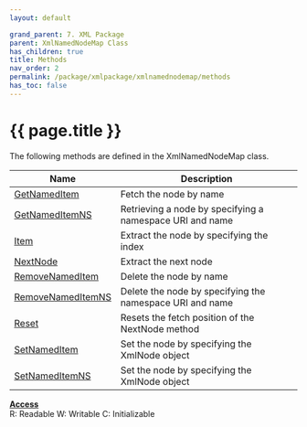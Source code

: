 ```yaml
---
layout: default

grand_parent: 7. XML Package
parent: XmlNamedNodeMap Class
has_children: true
title: Methods
nav_order: 2
permalink: /package/xmlpackage/xmlnamednodemap/methods
has_toc: false
---
```

# {{ page.title }}

The following methods are defined in the XmlNamedNodeMap class.

|Name       | Description |
|----------	|-------------|
| [GetNamedItem](/package/xmlpackage/xmlnamednodemap/methods/getnameditem) |Fetch the node by name  |
| [GetNamedItemNS](/package/xmlpackage/xmlnamednodemap/methods/getnameditemns) | Retrieving a node by specifying a namespace URI and name |
| [Item](/package/xmlpackage/xmlnamednodemap/methods/item) | Extract the node by specifying the index |
| [NextNode](/package/xmlpackage/xmlnamednodemap/methods/nextnode) | Extract the next node |
| [RemoveNamedItem](/package/xmlpackage/xmlnamednodemap/methods/removenameditem) | Delete the node by name |
| [RemoveNamedItemNS](/package/xmlpackage/xmlnamednodemap/methods/removenameditemns) | Delete the node by specifying the namespace URI and name |
| [Reset](/package/xmlpackage/xmlnamednodemap/methods/reset) | Resets the fetch position of the NextNode method |
| [SetNamedItem](/package/xmlpackage/xmlnamednodemap/methods/setnameditem) | Set the node by specifying the XmlNode object |
| [SetNamedItemNS](/package/xmlpackage/xmlnamednodemap/methods/setnameditemns) | Set the node by specifying the XmlNode object |

<u><b>Access</b></u><br>
R: Readable
W: Writable
C: Initializable
